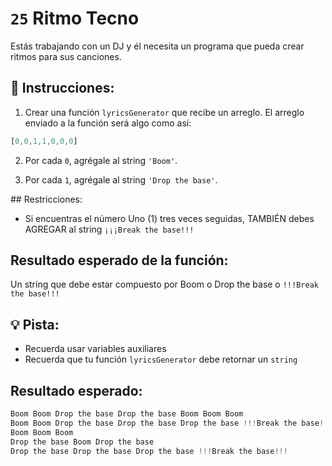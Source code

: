 # `25` Ritmo Tecno

Estás trabajando con un DJ y él necesita un programa que pueda crear ritmos para sus canciones.

## 📝 Instrucciones:

1. Crear una función `lyricsGenerator` que recibe un arreglo. El arreglo enviado a la función será algo como así:

```js
[0,0,1,1,0,0,0] 
```

2. Por cada `0`, agrégale al string `'Boom'`.

3. Por cada `1`, agrégale al string `'Drop the base'`.

## Restricciones:

+ Si encuentras el número Uno (1) tres veces seguidas, TAMBIÉN debes AGREGAR al string `¡¡¡Break the base!!!`

## Resultado esperado de la función:

Un string que debe estar compuesto por Boom o Drop the base o `!!!Break the base!!!`

## 💡 Pista:

+ Recuerda usar variables auxiliares
+ Recuerda que tu función `lyricsGenerator` debe retornar un `string`

## Resultado esperado:

```js
Boom Boom Drop the base Drop the base Boom Boom Boom
Boom Boom Drop the base Drop the base Drop the base !!!Break the base!!! Boom Boom Boom
Boom Boom Boom
Drop the base Boom Drop the base
Drop the base Drop the base Drop the base !!!Break the base!!!
```

